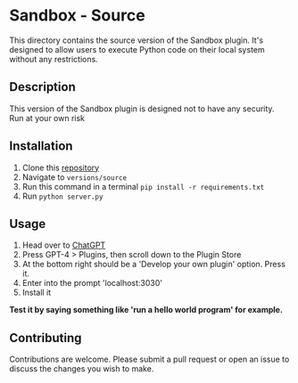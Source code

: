 # Sandbox - Source

This directory contains the source version of the Sandbox plugin. It's designed to allow users to execute Python code on their local system without any restrictions.
## Description

This version of the Sandbox plugin is designed not to have any security. Run at your own risk

## Installation

1. Clone this [repository](https://github.com/olxver/sandbox-plugin/tree/main)
2. Navigate to `versions/source`
3. Run this command in a terminal `pip install -r requirements.txt`
4. Run `python server.py`

## Usage

1. Head over to [ChatGPT](https://chat.openai.com)
2. Press GPT-4 > Plugins, then scroll down to the Plugin Store
3. At the bottom right should be a 'Develop your own plugin' option. Press it.
4. Enter into the prompt 'localhost:3030'
5. Install it

**Test it by saying something like 'run a hello world program' for example.**

## Contributing

Contributions are welcome. Please submit a pull request or open an issue to discuss the changes you wish to make.


